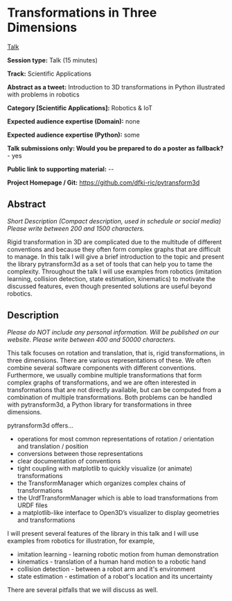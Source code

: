 # Transformations in Three Dimensions

[Talk](https://pretalx.com/euroscipy-2023/talk/TVJEAD/)

**Session type:** Talk (15 minutes)

**Track:** Scientific Applications

**Abstract as a tweet:** Introduction to 3D transformations in Python illustrated with problems in robotics

**Category [Scientific Applications]:** Robotics & IoT

**Expected audience expertise (Domain):** none

**Expected audience expertise (Python):** some

**Talk submissions only: Would you be prepared to do a poster as fallback?** - yes

**Public link to supporting material:** --

**Project Homepage / Git:** https://github.com/dfki-ric/pytransform3d


## Abstract

*Short Description (Compact description, used in schedule or social media)
Please write between 200 and 1500 characters.*

Rigid transformation in 3D are complicated due to the multitude of different
conventions and because they often form complex graphs that are difficult to
manage. In this talk I will give a brief introduction to the topic and present
the library pytransform3d as a set of tools that can help you to tame the
complexity. Throughout the talk I will use examples from robotics (imitation
learning, collision detection, state estimation, kinematics) to motivate the
discussed features, even though presented solutions are useful beyond robotics.


## Description

*Please do NOT include any personal information. Will be published on our
website. Please write between 400 and 50000 characters.*

This talk focuses on rotation and translation, that is, rigid transformations,
in three  dimensions.
There are various representations of these. We often combine several software
components with different conventions. Furthermore, we usually combine multiple
transformations that form complex graphs of transformations, and we are often
interested in transformations that are not directly available, but can be
computed from a combination of multiple transformations. Both problems can be
handled with pytransform3d, a Python library for transformations in three
dimensions.

pytransform3d offers...

* operations for most common representations of rotation / orientation and
  translation / position
* conversions between those representations
* clear documentation of conventions
* tight coupling with matplotlib to quickly visualize (or animate)
  transformations
* the TransformManager which organizes complex chains of transformations
* the UrdfTransformManager which is able to load transformations from URDF
  files
* a matplotlib-like interface to Open3D’s visualizer to display geometries and
  transformations

I will present several features of the library in this talk and I will use
examples from robotics for illustration, for example,

* imitation learning - learning robotic motion from human demonstration
* kinematics - translation of a human hand motion to a robotic hand
* collision detection - between a robot arm and it's environment
* state estimation - estimation of a robot's location and its uncertainty

There are several pitfalls that we will discuss as well.


